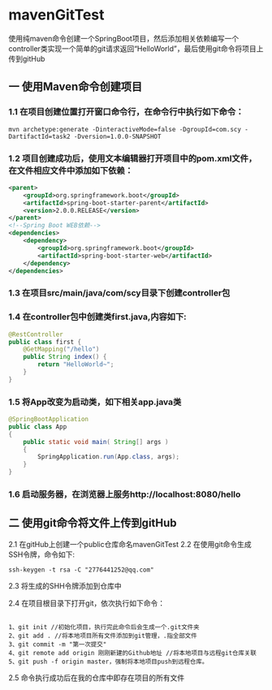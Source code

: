 # mavenGitTest
使用纯maven命令创建一个SpringBoot项目，然后添加相关依赖编写一个controller类实现一个简单的git请求返回“HelloWorld”，最后使用git命令将项目上传到gitHub
## 一 使用Maven命令创建项目
### 1.1 在项目创建位置打开窗口命令行，在命令行中执行如下命令：
<pre><code>mvn archetype:generate -DinteractiveMode=false -DgroupId=com.scy -DartifactId=task2 -Dversion=1.0.0-SNAPSHOT</code></pre>
### 1.2 项目创建成功后，使用文本编辑器打开项目中的pom.xml文件，在文件相应文件中添加如下依赖：
```xml
<parent>
    <groupId>org.springframework.boot</groupId>
    <artifactId>spring-boot-starter-parent</artifactId>
    <version>2.0.0.RELEASE</version>
</parent>
<!--Spring Boot WEB依赖-->
<dependencies>
    <dependency>
        <groupId>org.springframework.boot</groupId>
        <artifactId>spring-boot-starter-web</artifactId>
    </dependency>
</dependencies>
```
### 1.3 在项目src/main/java/com/scy目录下创建controller包
### 1.4 在controller包中创建类first.java,内容如下:
```java
@RestController
public class first {
    @GetMapping("/hello")
    public String index() {
        return "HelloWorld~";
    }
}
```
### 1.5 将App改变为启动类，如下相关app.java类
```java
@SpringBootApplication
public class App 
{
    public static void main( String[] args )
    {
        SpringApplication.run(App.class, args);
    }
}
```
### 1.6 启动服务器，在浏览器上服务http://localhost:8080/hello
## 二 使用git命令将文件上传到gitHub
2.1 在gitHub上创建一个public仓库命名mavenGitTest
2.2 在使用git命令生成SSH令牌，命令如下:
<pre><code>ssh-keygen -t rsa -C "2776441252@qq.com" </code></pre>
2.3 将生成的SHH令牌添加到仓库中

2.4 在项目根目录下打开git，依次执行如下命令：
<pre><code>
1、git init //初始化项目，执行完此命令后会生成一个.git文件夹
2、git add . //将本地项目所有文件添加到git管理，.指全部文件
3、git commit -m "第一次提交" 
4、git remote add origin 刚刚新建的Github地址 //将本地项目与远程git仓库关联
5、git push -f origin master，强制将本地项目push到远程仓库。
</code></pre>
2.5 命令执行成功后在我的仓库中即存在项目的所有文件
